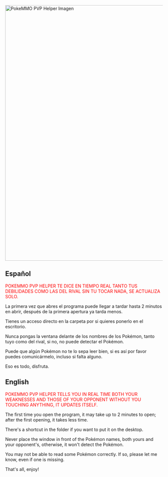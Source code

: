 <img width="1915" height="817" alt="PokeMMO PVP Helper Imagen" src="https://github.com/user-attachments/assets/26db5fbf-84b3-4c00-a969-2863df98c78c" />

Español
---------------------------------------------------------------------------------------------------------------------------
<p style="color: red;">POKEMMO PVP HELPER TE DICE EN TIEMPO REAL TANTO TUS DEBILIDADES COMO LAS DEL RIVAL SIN TU TOCAR NADA, SE ACTUALIZA SOLO.</p>

La primera vez que abres el programa puede llegar a tardar hasta 2 minutos en abrir, después de la primera
apertura ya tarda menos.

Tienes un acceso directo en la carpeta por si quieres ponerlo en el escritorio.

Nunca pongas la ventana delante de los nombres de los Pokémon, tanto tuyo como del rival, si no,
no puede detectar el Pokémon.

Puede que algún Pokémon no te lo sepa leer bien, si es así por favor puedes comunicármelo, incluso si falta alguno.

Eso es todo, disfruta.


English
---------------------------------------------------------------------------------------------------------------------------
<p style="color: red;">POKEMMO PVP HELPER TELLS YOU IN REAL TIME BOTH YOUR WEAKNESSES AND THOSE OF YOUR OPPONENT WITHOUT YOU TOUCHING ANYTHING, IT UPDATES ITSELF.</p>

The first time you open the program, it may take up to 2 minutes to open; after the first opening, it takes less time.

There's a shortcut in the folder if you want to put it on the desktop.

Never place the window in front of the Pokémon names, both yours and your opponent's, otherwise, it won't detect the Pokémon.

You may not be able to read some Pokémon correctly. If so, please let me know, even if one is missing.

That's all, enjoy!

